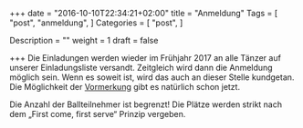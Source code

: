 +++
date = "2016-10-10T22:34:21+02:00"
title = "Anmeldung"
Tags = [
  "post", "anmeldung",
]
Categories = [
  "post",
]

Description = ""
weight = 1
draft = false

+++
Die Einladungen werden wieder im Frühjahr 2017 an alle Tänzer auf unserer Einladungsliste versandt. Zeitgleich wird dann die Anmeldung möglich sein. Wenn es soweit ist, wird das auch an dieser Stelle kundgetan. 
Die Möglichkeit der [Vormerkung](/tags/einladung) gibt es natürlich schon jetzt.

Die Anzahl der Ballteilnehmer ist begrenzt! Die Plätze werden strikt nach dem „First come, first serve“ Prinzip vergeben. 